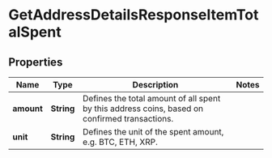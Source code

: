 

# GetAddressDetailsResponseItemTotalSpent


## Properties

Name | Type | Description | Notes
------------ | ------------- | ------------- | -------------
**amount** | **String** | Defines the total amount of all spent by this address coins, based on confirmed transactions. | 
**unit** | **String** | Defines the unit of the spent amount, e.g. BTC, ETH, XRP. | 



